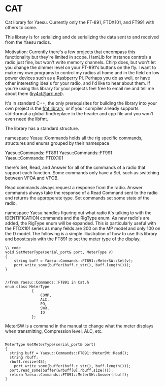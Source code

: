 # CAT
Cat library for Yaesu. Currently only the FT-891, FTDX101, and FT991 with others to come. 

This library is for serializing and de serializing the data sent to and received from the Yaesu radios. 

Motivation:
Currently there's a few projects that encompass this functionality but they're limited in scope. HamLib for instance controls a radio just fine, but won't write memory channels. Chirp does, but won't let you change the dimmer level on your FT-891's buttons on the fly. I want to make my own programs to control my radios at home and in the field on low power devices such as a Rasbperry PI. Perhaps you do as well, or have other interesting idea's for your radio, and I'd like to hear about them. If you're using this library for your projects feel free to email me and tell me about them (ky4ct@arrl.net). 

It's in standard C++, the only prerequisites for building the library into your own project is the [fmt library](https://github.com/fmtlib/fmt), or if your compiler already supports std::format a global find/replace in the header and cpp file and you won't even need the libfmt. 

The library has a standard structure. 

namespace Yeasu::Commands holds all the rig specific commands, structures and enums grouped by their namespace

Yaesu::Commands::FT891 
Yaesu::Commands::FT991
Yaesu::Commands::FTDX101

there's Set, Read, and Answer for all of the commands of a radio that support each function. Some commands only have a Set, such as switching between VFOA and VFOB. 

Read commands always request a response from the radio.
Answer commands always take the response of a Read Command sent to the radio and returns the approperate type.
Set commands set some state of the radio. 



namespace Yaesu handles figuring out what radio it's talking to with the IDENTIFICATION commands and the RigType enum. As new radio's are added, the RigType enum will be expanded. This is particularly useful with the FTDX101 series as many feilds are 200 on the MP model and only 100 on the D model. The following is a simple illiustration of how to use this library and boost::asio with the FT891 to set the meter type of the display. 


```
\\ code
void SetMeterType(serial_port& port, MeterType v)
{
	string buff = Yaesu::Commands::FT891::MeterSW::Set(v); 
	port.write_some(buffer(buff.c_str(), buff.length()));
}


//from Yaesu::Commands::FT891 in Cat.h
enum class MeterType
			{
				COMP,
				ALC,
				PO,
				SWR,
				ID
			};

```

MeterSW is a command in the manual to change what the meter displays when transmitting, Compression level, ALC, etc. 

```

MeterType GetMeterType(serial_port& port)
{
  string buff = Yaesu::Commands::FT891::MeterSW::Read();
  string rbuff;
  rbuff.resize(45);
	port.write_some(buffer(buff.c_str(), buff.length()));
  port.read_some(buffer(&rbuff[0],rbuff.size()));
  return Yaesu::Commands::FT891::MeterSW::Answer(rbuff);
}

```
